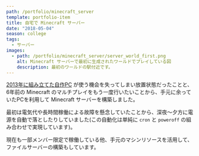```yaml
---
path: /portfolio/minecraft_server
template: portfolio-item
title: 自宅で Minecraft サーバー
date: "2018-05-04"
season: college
tags:
  - サーバー
images:
  - path: /portfolio/minecraft_server/server_world_first.png
    alt: Minecraft サーバーで最初に生成されたワールドでプレイしている図
    description: 最初のワールドの駅付近です。
---
```


[2013年に組み立てた自作PC](/portfolio/build_pc) が使う機会を失ってしまい放置状態だったことと、6年前の Minecraft のマルチプレイをもう一度行いたいことから、手元に余っていたPCを利用して Minecraft サーバーを構築しました。

最初は電気代や長時間稼働による故障を懸念していたことから、深夜～夕方に電源を自動で落としたりしていました(この自動化は単純に `cron` と `poweroff` の組み合わせで実現しています)。

現在も一部メンバー限定で稼働している他、手元のマシンリソースを活用して、ファイルサーバーの構築もしています。
